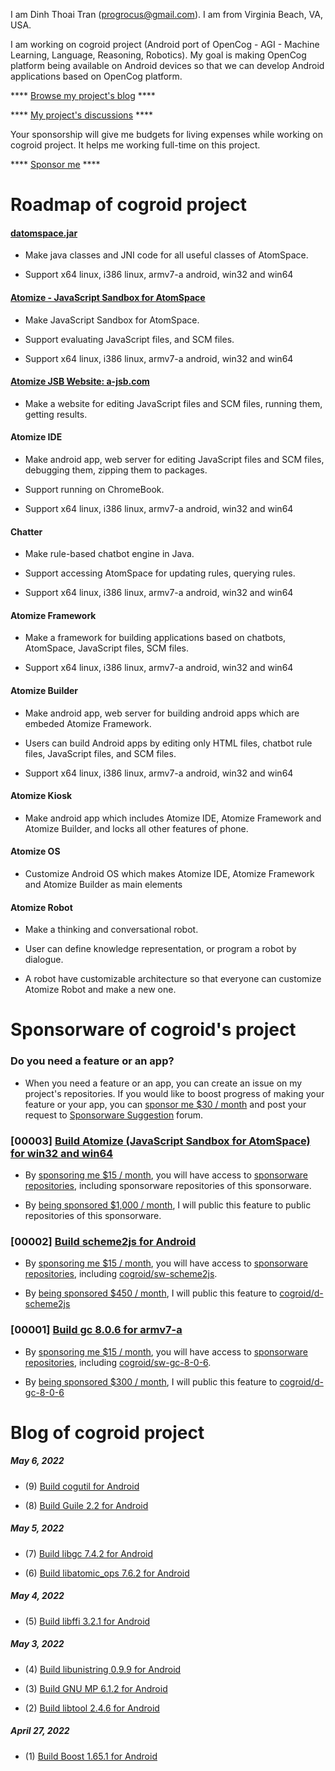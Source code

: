 
I am Dinh Thoai Tran (progrocus@gmail.com). I am from Virginia Beach, VA, USA.

I am working on cogroid project (Android port of OpenCog - AGI - Machine Learning, Language, Reasoning, Robotics). My goal is making OpenCog platform being available on Android devices so that we can develop Android applications based on OpenCog platform.

**** [Browse my project's blog](https://cogroid.com/blog/) ****

**** [My project's discussions](https://cogroid.com/discuss/) ****

Your sponsorship will give me budgets for living expenses while working on cogroid project. It helps me working full-time on this project.

**** [Sponsor me](https://cogroid.com/sponsor/) ****

# Roadmap of cogroid project

#### [datomspace.jar](https://github.com/cogroid/d-atomspace/tree/main/opencog/java)

* Make java classes and JNI code for all useful classes of AtomSpace.

* Support x64 linux, i386 linux, armv7-a android, win32 and win64

#### [Atomize - JavaScript Sandbox for AtomSpace](https://github.com/cogroid/d-atomize-bin)

* Make JavaScript Sandbox for AtomSpace.

* Support evaluating JavaScript files, and SCM files.

* Support x64 linux, i386 linux, armv7-a android, win32 and win64

#### [Atomize JSB Website: a-jsb.com](http://a-jsb.com)

* Make a website for editing JavaScript files and SCM files, running them, getting results.

#### Atomize IDE

* Make android app, web server for editing JavaScript files and SCM files, debugging them, zipping them to packages.

* Support running on ChromeBook.

* Support x64 linux, i386 linux, armv7-a android, win32 and win64

#### Chatter

* Make rule-based chatbot engine in Java.

* Support accessing AtomSpace for updating rules, querying rules.

* Support x64 linux, i386 linux, armv7-a android, win32 and win64

#### Atomize Framework

* Make a framework for building applications based on chatbots, AtomSpace, JavaScript files, SCM files.

* Support x64 linux, i386 linux, armv7-a android, win32 and win64

#### Atomize Builder

* Make android app, web server for building android apps which are embeded Atomize Framework.

* Users can build Android apps by editing only HTML files, chatbot rule files, JavaScript files, and SCM files.

* Support x64 linux, i386 linux, armv7-a android, win32 and win64

#### Atomize Kiosk

* Make android app which includes Atomize IDE, Atomize Framework and Atomize Builder, and locks all other features of phone.

#### Atomize OS

* Customize Android OS which makes Atomize IDE, Atomize Framework and Atomize Builder as main elements

#### Atomize Robot

* Make a thinking and conversational robot. 

* User can define knowledge representation, or program a robot by dialogue.

* A robot have customizable architecture so that everyone can customize Atomize Robot and make a new one.

# Sponsorware of cogroid's project

### Do you need a feature or an app?

* When you need a feature or an app, you can create an issue on my project's repositories. If you would like to boost progress of making your feature or your app, you can [sponsor me $30 / month](https://github.com/sponsors/cogroid) and post your request to [Sponsorware Suggestion](https://github.com/cogroid/cogroid/discussions/categories/sponsorware-suggestion) forum.

### [00003] [Build Atomize (JavaScript Sandbox for AtomSpace) for win32 and win64](https://github.com/cogroid/sponsorware/tree/main/00003)

* By [sponsoring me $15 / month](https://github.com/sponsors/cogroid), you will have access to [sponsorware repositories](https://github.com/cogroid/l-sponsorware), including sponsorware repositories of this sponsorware.

* By [being sponsored $1,000 / month](https://github.com/sponsors/cogroid), I will public this feature to public repositories of this sponsorware.

### [00002] [Build scheme2js for Android](https://github.com/cogroid/sponsorware/tree/main/00002)

* By [sponsoring me $15 / month](https://github.com/sponsors/cogroid), you will have access to [sponsorware repositories](https://github.com/cogroid/l-sponsorware), including [cogroid/sw-scheme2js](https://github.com/cogroid/sw-scheme2js).

* By [being sponsored $450 / month](https://github.com/sponsors/cogroid), I will public this feature to [cogroid/d-scheme2js](https://github.com/cogroid/d-scheme2js)

### [00001] [Build gc 8.0.6 for armv7-a](https://github.com/cogroid/sponsorware/tree/main/00001)

* By [sponsoring me $15 / month](https://github.com/sponsors/cogroid), you will have access to [sponsorware repositories](https://github.com/cogroid/l-sponsorware), including [cogroid/sw-gc-8-0-6](https://github.com/cogroid/sw-gc-8-0-6).

* By [being sponsored $300 / month](https://github.com/sponsors/cogroid), I will public this feature to [cogroid/d-gc-8-0-6](https://github.com/cogroid/d-gc-8-0-6)

# Blog of cogroid project

##### May 6, 2022

* (9) [Build cogutil for Android](https://cogroid.com/blog/2022/05/06/build-cogutil-for-android)

* (8) [Build Guile 2.2 for Android](https://cogroid.com/blog/2022/05/06/build-guile-2.2-for-android)

##### May 5, 2022

* (7) [Build libgc 7.4.2 for Android](https://cogroid.com/blog/2022/05/05/build-libgc-7.4.2-for-android)

* (6) [Build libatomic_ops 7.6.2 for Android](https://cogroid.com/blog/2022/05/05/build-libatomic_ops-7.6.2-for-android)

##### May 4, 2022

* (5) [Build libffi 3.2.1 for Android](https://cogroid.com/blog/2022/05/04/build-libffi-3.2.1-for-android)

##### May 3, 2022

* (4) [Build libunistring 0.9.9 for Android](https://cogroid.com/blog/2022/05/03/build-libunistring-0.9.9-for-android)

* (3) [Build GNU MP 6.1.2 for Android](https://cogroid.com/blog/2022/05/03/build-libgmp-6.1.2-for-android)

* (2) [Build libtool 2.4.6 for Android](https://cogroid.com/blog/2022/05/03/build-libtool-2.4.6-for-android)

##### April 27, 2022

* (1) [Build Boost 1.65.1 for Android](https://cogroid.com/blog/2022/04/27/build-boost-1.65.1-for-android)
